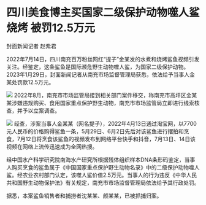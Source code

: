 # 四川美食博主买国家二级保护动物噬人鲨烧烤 被罚12.5万元

封面新闻记者 赵紫君

2022年7月14日，四川南充百万粉丝网红“提子”金某发的水煮和烧烤鲨鱼视频引发关注。经鉴定，这条鲨鱼是国际濒危野生动物噬人鲨，为国家二级保护动物。2023年1月29日，封面新闻记者从南充市场监督管理局获悉，依法给予当事人金某处罚款12.5万元。

![](https://inews.gtimg.com/newsapp_bt/0/15632257980/1000)
2022年8月，南充市市场监管局接到相关部门案件移交，称南充市高坪区金某某涉嫌违规购买、食用国家重点保护野生动物，南充市市场监管局立即进行线索核查，并予以立案调查。

![](https://inews.gtimg.com/newsapp_bt/0/15632257987/1000)
经查，涉案当事人金某某（网名提子），2022年4月13日通过淘宝网，以7700元人民币的价格购得鲨鱼一条，5月29日、6月2日先后对该鲨鱼进行摆拍和烹食，7月12日将烹食该鲨鱼的视频发布到网络平台快手和抖音，7月13日、14日该视频在网络上流传迅速成为全网热搜。

经中国水产科学研究院南海水产研究所根据残体组织样本DNA条形码鉴定，当事人购买烹食的鲨鱼属于《中国国家重点保护野生动物名录》中的二级保护动物噬人鲨。经农业农村部门认定，该噬人鲨价值2.5万元。当事人的行为违反《中华人民共和国野生动物保护法》有关规定，南充市市场监督管理局依法给予其行政处罚。

据悉，本案鲨鱼销售者和捕捞者沈某某、颜某某，已被抓捕归案。

